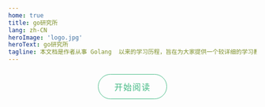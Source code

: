 ```yaml
---
home: true
title: go研究所
lang: zh-CN
heroImage: 'logo.jpg'
heroText: go研究所
tagline: 本文档是作者从事 Golang  以来的学习历程，旨在为大家提供一个较详细的学习教程，侧重点更倾向于 Golang 服务端所涉及的技术栈，如果本文能为您得到帮助，请给予支持！
---
```

<div style="display: flex;justify-content: center;">
   <a class='as' href="/golang">开始阅读</a>
</div>

<style>
  @media screen and (min-width: 800px) {
    .home{
    padding:0
  }
}
  .home .hero .description{
    font-size:18px
  }
  .home .hero img{
    max-height:230px;
    border-radius: 50%;
  }
  .navbar{
    display:none
  }
.as{
  border-radius: 2rem;
    border: 1px solid var(--theme-color,#42b983);
    box-sizing: border-box;
    color: var(--theme-color,#42b983);
    display: inline-block;
    font-size: 1.05rem;
    letter-spacing: .1rem;
    margin: .5rem 1rem;
    padding: .75em 2rem;
    text-decoration: none;
    transition: all .15s ease;
}
</style>
